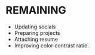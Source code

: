 # REMAINING

- Updating socials
- Preparing projects
- Attaching resume
- Improving color contrast ratio.
